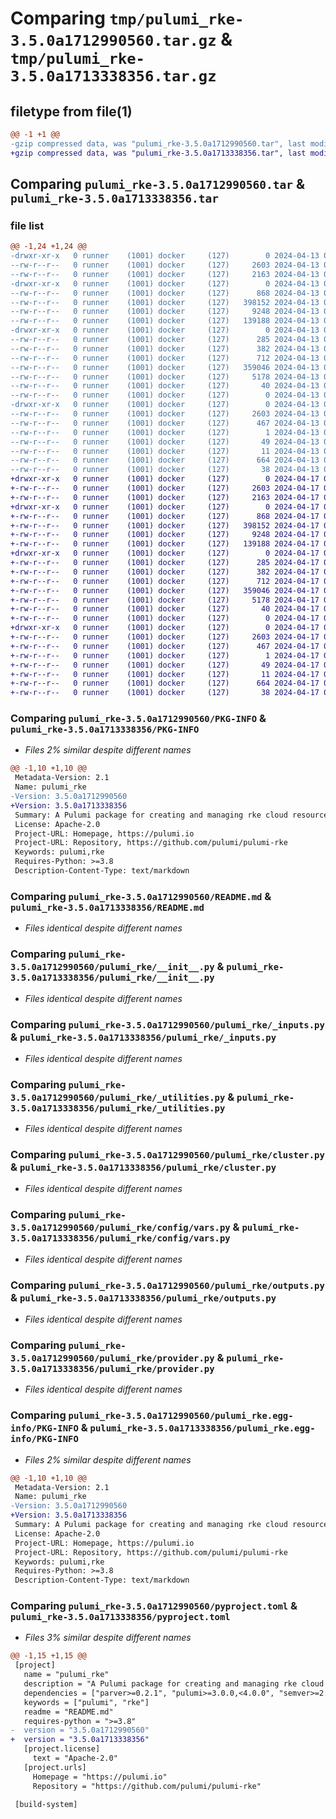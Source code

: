 # Comparing `tmp/pulumi_rke-3.5.0a1712990560.tar.gz` & `tmp/pulumi_rke-3.5.0a1713338356.tar.gz`

## filetype from file(1)

```diff
@@ -1 +1 @@
-gzip compressed data, was "pulumi_rke-3.5.0a1712990560.tar", last modified: Sat Apr 13 06:53:23 2024, max compression
+gzip compressed data, was "pulumi_rke-3.5.0a1713338356.tar", last modified: Wed Apr 17 07:38:13 2024, max compression
```

## Comparing `pulumi_rke-3.5.0a1712990560.tar` & `pulumi_rke-3.5.0a1713338356.tar`

### file list

```diff
@@ -1,24 +1,24 @@
-drwxr-xr-x   0 runner    (1001) docker     (127)        0 2024-04-13 06:53:23.708573 pulumi_rke-3.5.0a1712990560/
--rw-r--r--   0 runner    (1001) docker     (127)     2603 2024-04-13 06:53:23.704573 pulumi_rke-3.5.0a1712990560/PKG-INFO
--rw-r--r--   0 runner    (1001) docker     (127)     2163 2024-04-13 06:53:16.000000 pulumi_rke-3.5.0a1712990560/README.md
-drwxr-xr-x   0 runner    (1001) docker     (127)        0 2024-04-13 06:53:23.704573 pulumi_rke-3.5.0a1712990560/pulumi_rke/
--rw-r--r--   0 runner    (1001) docker     (127)      868 2024-04-13 06:53:16.000000 pulumi_rke-3.5.0a1712990560/pulumi_rke/__init__.py
--rw-r--r--   0 runner    (1001) docker     (127)   398152 2024-04-13 06:53:16.000000 pulumi_rke-3.5.0a1712990560/pulumi_rke/_inputs.py
--rw-r--r--   0 runner    (1001) docker     (127)     9248 2024-04-13 06:53:16.000000 pulumi_rke-3.5.0a1712990560/pulumi_rke/_utilities.py
--rw-r--r--   0 runner    (1001) docker     (127)   139188 2024-04-13 06:53:16.000000 pulumi_rke-3.5.0a1712990560/pulumi_rke/cluster.py
-drwxr-xr-x   0 runner    (1001) docker     (127)        0 2024-04-13 06:53:23.704573 pulumi_rke-3.5.0a1712990560/pulumi_rke/config/
--rw-r--r--   0 runner    (1001) docker     (127)      285 2024-04-13 06:53:16.000000 pulumi_rke-3.5.0a1712990560/pulumi_rke/config/__init__.py
--rw-r--r--   0 runner    (1001) docker     (127)      382 2024-04-13 06:53:16.000000 pulumi_rke-3.5.0a1712990560/pulumi_rke/config/__init__.pyi
--rw-r--r--   0 runner    (1001) docker     (127)      712 2024-04-13 06:53:16.000000 pulumi_rke-3.5.0a1712990560/pulumi_rke/config/vars.py
--rw-r--r--   0 runner    (1001) docker     (127)   359046 2024-04-13 06:53:16.000000 pulumi_rke-3.5.0a1712990560/pulumi_rke/outputs.py
--rw-r--r--   0 runner    (1001) docker     (127)     5178 2024-04-13 06:53:16.000000 pulumi_rke-3.5.0a1712990560/pulumi_rke/provider.py
--rw-r--r--   0 runner    (1001) docker     (127)       40 2024-04-13 06:53:16.000000 pulumi_rke-3.5.0a1712990560/pulumi_rke/pulumi-plugin.json
--rw-r--r--   0 runner    (1001) docker     (127)        0 2024-04-13 06:53:16.000000 pulumi_rke-3.5.0a1712990560/pulumi_rke/py.typed
-drwxr-xr-x   0 runner    (1001) docker     (127)        0 2024-04-13 06:53:23.704573 pulumi_rke-3.5.0a1712990560/pulumi_rke.egg-info/
--rw-r--r--   0 runner    (1001) docker     (127)     2603 2024-04-13 06:53:23.000000 pulumi_rke-3.5.0a1712990560/pulumi_rke.egg-info/PKG-INFO
--rw-r--r--   0 runner    (1001) docker     (127)      467 2024-04-13 06:53:23.000000 pulumi_rke-3.5.0a1712990560/pulumi_rke.egg-info/SOURCES.txt
--rw-r--r--   0 runner    (1001) docker     (127)        1 2024-04-13 06:53:23.000000 pulumi_rke-3.5.0a1712990560/pulumi_rke.egg-info/dependency_links.txt
--rw-r--r--   0 runner    (1001) docker     (127)       49 2024-04-13 06:53:23.000000 pulumi_rke-3.5.0a1712990560/pulumi_rke.egg-info/requires.txt
--rw-r--r--   0 runner    (1001) docker     (127)       11 2024-04-13 06:53:23.000000 pulumi_rke-3.5.0a1712990560/pulumi_rke.egg-info/top_level.txt
--rw-r--r--   0 runner    (1001) docker     (127)      664 2024-04-13 06:53:16.000000 pulumi_rke-3.5.0a1712990560/pyproject.toml
--rw-r--r--   0 runner    (1001) docker     (127)       38 2024-04-13 06:53:23.708573 pulumi_rke-3.5.0a1712990560/setup.cfg
+drwxr-xr-x   0 runner    (1001) docker     (127)        0 2024-04-17 07:38:13.708888 pulumi_rke-3.5.0a1713338356/
+-rw-r--r--   0 runner    (1001) docker     (127)     2603 2024-04-17 07:38:13.708888 pulumi_rke-3.5.0a1713338356/PKG-INFO
+-rw-r--r--   0 runner    (1001) docker     (127)     2163 2024-04-17 07:38:06.000000 pulumi_rke-3.5.0a1713338356/README.md
+drwxr-xr-x   0 runner    (1001) docker     (127)        0 2024-04-17 07:38:13.704888 pulumi_rke-3.5.0a1713338356/pulumi_rke/
+-rw-r--r--   0 runner    (1001) docker     (127)      868 2024-04-17 07:38:06.000000 pulumi_rke-3.5.0a1713338356/pulumi_rke/__init__.py
+-rw-r--r--   0 runner    (1001) docker     (127)   398152 2024-04-17 07:38:06.000000 pulumi_rke-3.5.0a1713338356/pulumi_rke/_inputs.py
+-rw-r--r--   0 runner    (1001) docker     (127)     9248 2024-04-17 07:38:06.000000 pulumi_rke-3.5.0a1713338356/pulumi_rke/_utilities.py
+-rw-r--r--   0 runner    (1001) docker     (127)   139188 2024-04-17 07:38:06.000000 pulumi_rke-3.5.0a1713338356/pulumi_rke/cluster.py
+drwxr-xr-x   0 runner    (1001) docker     (127)        0 2024-04-17 07:38:13.708888 pulumi_rke-3.5.0a1713338356/pulumi_rke/config/
+-rw-r--r--   0 runner    (1001) docker     (127)      285 2024-04-17 07:38:06.000000 pulumi_rke-3.5.0a1713338356/pulumi_rke/config/__init__.py
+-rw-r--r--   0 runner    (1001) docker     (127)      382 2024-04-17 07:38:06.000000 pulumi_rke-3.5.0a1713338356/pulumi_rke/config/__init__.pyi
+-rw-r--r--   0 runner    (1001) docker     (127)      712 2024-04-17 07:38:06.000000 pulumi_rke-3.5.0a1713338356/pulumi_rke/config/vars.py
+-rw-r--r--   0 runner    (1001) docker     (127)   359046 2024-04-17 07:38:06.000000 pulumi_rke-3.5.0a1713338356/pulumi_rke/outputs.py
+-rw-r--r--   0 runner    (1001) docker     (127)     5178 2024-04-17 07:38:06.000000 pulumi_rke-3.5.0a1713338356/pulumi_rke/provider.py
+-rw-r--r--   0 runner    (1001) docker     (127)       40 2024-04-17 07:38:06.000000 pulumi_rke-3.5.0a1713338356/pulumi_rke/pulumi-plugin.json
+-rw-r--r--   0 runner    (1001) docker     (127)        0 2024-04-17 07:38:06.000000 pulumi_rke-3.5.0a1713338356/pulumi_rke/py.typed
+drwxr-xr-x   0 runner    (1001) docker     (127)        0 2024-04-17 07:38:13.708888 pulumi_rke-3.5.0a1713338356/pulumi_rke.egg-info/
+-rw-r--r--   0 runner    (1001) docker     (127)     2603 2024-04-17 07:38:13.000000 pulumi_rke-3.5.0a1713338356/pulumi_rke.egg-info/PKG-INFO
+-rw-r--r--   0 runner    (1001) docker     (127)      467 2024-04-17 07:38:13.000000 pulumi_rke-3.5.0a1713338356/pulumi_rke.egg-info/SOURCES.txt
+-rw-r--r--   0 runner    (1001) docker     (127)        1 2024-04-17 07:38:13.000000 pulumi_rke-3.5.0a1713338356/pulumi_rke.egg-info/dependency_links.txt
+-rw-r--r--   0 runner    (1001) docker     (127)       49 2024-04-17 07:38:13.000000 pulumi_rke-3.5.0a1713338356/pulumi_rke.egg-info/requires.txt
+-rw-r--r--   0 runner    (1001) docker     (127)       11 2024-04-17 07:38:13.000000 pulumi_rke-3.5.0a1713338356/pulumi_rke.egg-info/top_level.txt
+-rw-r--r--   0 runner    (1001) docker     (127)      664 2024-04-17 07:38:06.000000 pulumi_rke-3.5.0a1713338356/pyproject.toml
+-rw-r--r--   0 runner    (1001) docker     (127)       38 2024-04-17 07:38:13.708888 pulumi_rke-3.5.0a1713338356/setup.cfg
```

### Comparing `pulumi_rke-3.5.0a1712990560/PKG-INFO` & `pulumi_rke-3.5.0a1713338356/PKG-INFO`

 * *Files 2% similar despite different names*

```diff
@@ -1,10 +1,10 @@
 Metadata-Version: 2.1
 Name: pulumi_rke
-Version: 3.5.0a1712990560
+Version: 3.5.0a1713338356
 Summary: A Pulumi package for creating and managing rke cloud resources.
 License: Apache-2.0
 Project-URL: Homepage, https://pulumi.io
 Project-URL: Repository, https://github.com/pulumi/pulumi-rke
 Keywords: pulumi,rke
 Requires-Python: >=3.8
 Description-Content-Type: text/markdown
```

### Comparing `pulumi_rke-3.5.0a1712990560/README.md` & `pulumi_rke-3.5.0a1713338356/README.md`

 * *Files identical despite different names*

### Comparing `pulumi_rke-3.5.0a1712990560/pulumi_rke/__init__.py` & `pulumi_rke-3.5.0a1713338356/pulumi_rke/__init__.py`

 * *Files identical despite different names*

### Comparing `pulumi_rke-3.5.0a1712990560/pulumi_rke/_inputs.py` & `pulumi_rke-3.5.0a1713338356/pulumi_rke/_inputs.py`

 * *Files identical despite different names*

### Comparing `pulumi_rke-3.5.0a1712990560/pulumi_rke/_utilities.py` & `pulumi_rke-3.5.0a1713338356/pulumi_rke/_utilities.py`

 * *Files identical despite different names*

### Comparing `pulumi_rke-3.5.0a1712990560/pulumi_rke/cluster.py` & `pulumi_rke-3.5.0a1713338356/pulumi_rke/cluster.py`

 * *Files identical despite different names*

### Comparing `pulumi_rke-3.5.0a1712990560/pulumi_rke/config/vars.py` & `pulumi_rke-3.5.0a1713338356/pulumi_rke/config/vars.py`

 * *Files identical despite different names*

### Comparing `pulumi_rke-3.5.0a1712990560/pulumi_rke/outputs.py` & `pulumi_rke-3.5.0a1713338356/pulumi_rke/outputs.py`

 * *Files identical despite different names*

### Comparing `pulumi_rke-3.5.0a1712990560/pulumi_rke/provider.py` & `pulumi_rke-3.5.0a1713338356/pulumi_rke/provider.py`

 * *Files identical despite different names*

### Comparing `pulumi_rke-3.5.0a1712990560/pulumi_rke.egg-info/PKG-INFO` & `pulumi_rke-3.5.0a1713338356/pulumi_rke.egg-info/PKG-INFO`

 * *Files 2% similar despite different names*

```diff
@@ -1,10 +1,10 @@
 Metadata-Version: 2.1
 Name: pulumi_rke
-Version: 3.5.0a1712990560
+Version: 3.5.0a1713338356
 Summary: A Pulumi package for creating and managing rke cloud resources.
 License: Apache-2.0
 Project-URL: Homepage, https://pulumi.io
 Project-URL: Repository, https://github.com/pulumi/pulumi-rke
 Keywords: pulumi,rke
 Requires-Python: >=3.8
 Description-Content-Type: text/markdown
```

### Comparing `pulumi_rke-3.5.0a1712990560/pyproject.toml` & `pulumi_rke-3.5.0a1713338356/pyproject.toml`

 * *Files 3% similar despite different names*

```diff
@@ -1,15 +1,15 @@
 [project]
   name = "pulumi_rke"
   description = "A Pulumi package for creating and managing rke cloud resources."
   dependencies = ["parver>=0.2.1", "pulumi>=3.0.0,<4.0.0", "semver>=2.8.1"]
   keywords = ["pulumi", "rke"]
   readme = "README.md"
   requires-python = ">=3.8"
-  version = "3.5.0a1712990560"
+  version = "3.5.0a1713338356"
   [project.license]
     text = "Apache-2.0"
   [project.urls]
     Homepage = "https://pulumi.io"
     Repository = "https://github.com/pulumi/pulumi-rke"
 
 [build-system]
```


